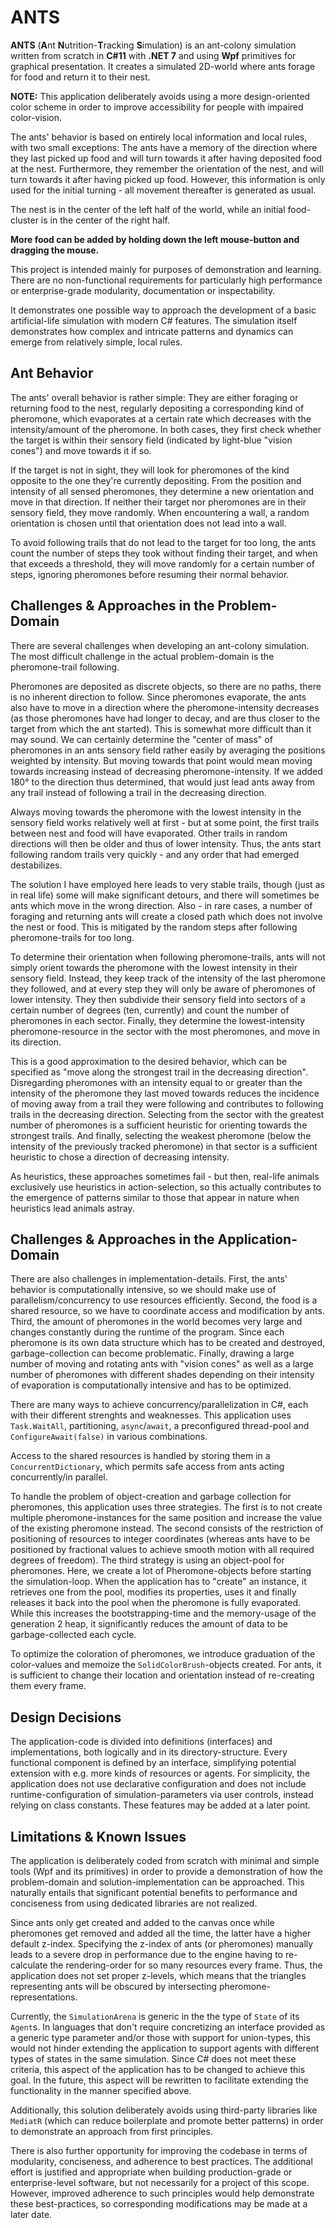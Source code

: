 # ANTS

**ANTS** (**A**nt **N**utrition-**T**racking **S**imulation) is an ant-colony simulation written from scratch in **C#11** with **.NET 7** and using **Wpf** primitives for graphical presentation. It creates a simulated 2D-world where ants forage for food and return it to their nest.

**NOTE:** This application deliberately avoids using a more design-oriented color scheme in order to improve accessibility for people with impaired color-vision.

The ants' behavior is based on entirely local information and local rules, with two small exceptions: The ants have a memory of the direction where they last picked up food and will turn towards it after having deposited food at the nest. Furthermore, they remember the orientation of the nest, and will turn towards it after having picked up food. However, this information is only used for the initial turning - all movement thereafter is generated as usual.

The nest is in the center of the left half of the world, while an initial food-cluster is in the center of the right half.

**More food can be added by holding down the left mouse-button and dragging the mouse.**

This project is intended mainly for purposes of demonstration and learning. There are no non-functional requirements for particularly high performance or enterprise-grade modularity, documentation or inspectability.

It demonstrates one possible way to approach the development of a basic artificial-life simulation with modern C# features.
The simulation itself demonstrates how complex and intricate patterns and dynamics can emerge from relatively simple, local rules.


## Ant Behavior

The ants' overall behavior is rather simple: They are either foraging or returning food to the nest, regularly depositing a corresponding kind of pheromone, which evaporates at a certain rate which decreases with the intensity/amount of the pheromone. In both cases, they first check whether the target is within their sensory field (indicated by light-blue "vision cones") and move towards it if so. 

If the target is not in sight, they will look for pheromones of the kind opposite to the one they're currently depositing. From the position and intensity of all sensed pheromones, they determine a new orientation and move in that direction. If neither their target nor pheromones are in their sensory field, they move randomly.
When encountering a wall, a random orientation is chosen until that orientation does not lead into a wall.

To avoid following trails that do not lead to the target for too long, the ants count the number of steps they took without finding their target, and when that exceeds a threshold, they will move randomly for a certain number of steps, ignoring pheromones before resuming their normal behavior.

## Challenges & Approaches in the Problem-Domain

There are several challenges when developing an ant-colony simulation. The most difficult challenge in the actual problem-domain is the pheromone-trail following. 

Pheromones are deposited as discrete objects, so there are no paths, there is no inherent direction to follow. Since pheromones evaporate, the ants also have to move in a direction where the pheromone-intensity decreases (as those pheromones have had longer to decay, and are thus closer to the target from which the ant started). This is somewhat more difficult than it may sound. We can certainly determine the "center of mass" of pheromones in an ants sensory field rather easily by averaging the positions weighted by intensity. But moving towards that point would mean moving towards increasing instead of decreasing pheromone-intensity. If we added 180° to the direction thus determined, that would just lead ants away from any trail instead of following a trail in the decreasing direction. 

Always moving towards the pheromone with the lowest intensity in the sensory field works relatively well at first - but at some point, the first trails between nest and food will have evaporated. Other trails in random directions will then be older and thus of lower intensity. Thus, the ants start following random trails very quickly - and any order that had emerged destabilizes.

The solution I have employed here leads to very stable trails, though (just as in real life) some will make significant detours, and there will sometimes be ants which move in the wrong direction. Also - in rare cases, a number of foraging and returning ants will create a closed path which does not involve the nest or food. This is mitigated by the random steps after following pheromone-trails for too long.

To determine their orientation when following pheromone-trails, ants will not simply orient towards the pheromone with the lowest intensity in their sensory field. Instead, they keep track of the intensity of the last pheromone they followed, and at every step they will only be aware of pheromones of lower intensity. They then subdivide their sensory field into sectors of a certain number of degrees (ten, currently) and count the number of pheromones in each sector. Finally, they determine the lowest-intensity pheromone-resource in the sector with the most pheromones, and move in its direction.

This is a good approximation to the desired behavior, which can be specified as "move along the strongest trail in the decreasing direction". Disregarding pheromones with an intensity equal to or greater than the intensity of the pheromone they last moved towards reduces the incidence of moving away from a trail they were following and contributes to following trails in the decreasing direction. Selecting from the sector with the greatest number of pheromones is a sufficient heuristic for orienting towards the strongest trails. And finally, selecting the weakest pheromone (below the intensity of the previously tracked pheromone) in that sector is a sufficient heuristic to chose a direction of decreasing intensity.

As heuristics, these approaches sometimes fail - but then, real-life animals exclusively use heuristics in action-selection, so this actually contributes to the emergence of patterns similar to those that appear in nature when heuristics lead animals astray. 

## Challenges & Approaches in the Application-Domain

There are also challenges in implementation-details. First, the ants' behavior is computationally intensive, so we should make use of parallelism/concurrency to use resources efficiently. Second, the food is a shared resource, so we have to coordinate access and modification by ants. Third, the amount of pheromones in the world becomes very large and changes constantly during the runtime of the program. Since each pheromone is its own data structure which has to be created and destroyed, garbage-collection can become problematic. Finally, drawing a large number of moving and rotating ants with "vision cones" as well as a large number of pheromones with different shades depending on their intensity of evaporation is computationally intensive and has to be optimized.

There are many ways to achieve concurrency/parallelization in C#, each with their different strenghts and weaknesses.
This application uses `Task.WaitAll`, partitioning, `async`/`await`, a preconfigured thread-pool and `ConfigureAwait(false)` in various combinations.

Access to the shared resources is handled by storing them in a `ConcurrentDictionary`, which permits safe access from ants acting concurrently/in parallel.

To handle the problem of object-creation and garbage collection for pheromones, this application uses three strategies. The first is to not create multiple pheromone-instances for the same position and increase the value of the existing pheromone instead. The second consists of the restriction of positioning of resources to integer coordinates (whereas ants have to be positioned by fractional values to achieve smooth motion with all required degrees of freedom). The third strategy is using an object-pool for pheromones. Here, we create a lot of Pheromone-objects before starting the simulation-loop. When the application has to "create" an instance, it retrieves one from the pool, modifies its properties, uses it and finally releases it back into the pool when the pheromone is fully evaporated. While this increases the bootstrapping-time and the memory-usage of the generation 2 heap, it significantly reduces the amount of data to be garbage-collected each cycle.

To optimize the coloration of pheromones, we introduce graduation of the color-values and memoize the `SolidColorBrush`-objects created. For ants, it is sufficient to change their location and orientation instead of re-creating them every frame.

## Design Decisions

The application-code is divided into definitions (interfaces) and implementations, both logically and in its directory-structure. Every functional component is defined by an interface, simplifying potential extension with e.g. more kinds of resources or agents. For simplicity, the application does not use declarative configuration and does not include runtime-configuration of simulation-parameters via user controls, instead relying on class constants. These features may be added at a later point.

## Limitations & Known Issues

The application is deliberately coded from scratch with minimal and simple tools (Wpf and its primitives) in order to provide a demonstration of how the problem-domain and solution-implementation can be approached. This naturally entails that  significant potential benefits to performance and conciseness from using dedicated libraries are not realized.

Since ants only get created and added to the canvas once while pheromones get removed and added all the time, the latter have a higher default z-index. Specifying the z-index of ants (or pheromones) manually leads to a severe drop in performance due to the engine having to re-calculate the rendering-order for so many resources every frame. Thus, the application does not set proper z-levels, which means that the triangles representing ants will be obscured by intersecting pheromone-representations.

Currently, the `SimulationArena` is generic in the the type of `State` of its `Agent`s. In languages that don't require concretizing an interface provided as a generic type parameter and/or those with support for union-types, this would not hinder extending the application to support agents with different types of states in the same simulation. Since C# does not meet these criteria, this aspect of the application has to be changed to achieve this goal. In the future, this aspect will be rewritten to facilitate extending the functionality in the manner specified above.

Additionally, this solution deliberately avoids using third-party libraries like `MediatR` (which can reduce boilerplate and promote better patterns) in order to demonstrate an approach from first principles.

There is also further opportunity for improving the codebase in terms of modularity, conciseness, and adherence to best practices. The additional effort is justified and appropriate when building production-grade or enterprise-level software, but not necessarily for a project of this scope. However, improved adherence to such principles would help demonstrate these best-practices, so corresponding modifications may be made at a later date.
